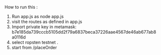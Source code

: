 How to run this :
1. Run app.js as node app.js
2. visit the routes as defined in  app.js 
3. Import private key in metamask: b7e185da739cccb5105dd2f79a6837beca37226aae4567de46ab677ab8a0116d
4. select ropsten testnet .
5. start from /placeOrder 
